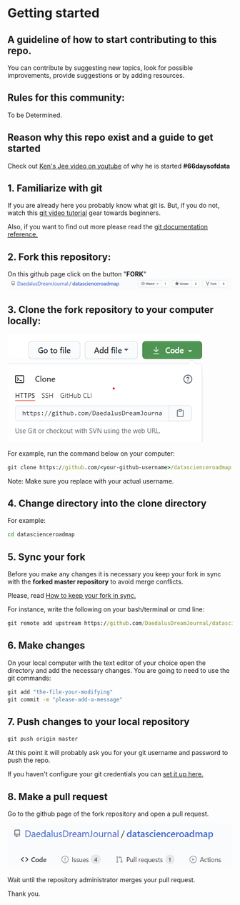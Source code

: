 # Getting started

## A guideline of how to start contributing to this repo.

You can contribute by suggesting new topics, look for possible improvements, provide suggestions or by adding resources.

## Rules for this community:

To be Determined.

## Reason why this repo exist and a guide to get started

Check out [Ken's Jee video on youtube](https://www.youtube.com/watch?v=uXLnbdHMf8w&ab_channel=KenJee) of why he is started **#66daysofdata**

## 1. Familiarize with git

If you are already here you probably know what git is. But, if you do not, watch this [git video tutorial](https://www.youtube.com/watch?v=SWYqp7iY_Tc&ab_channel=TraversyMedia) gear towards beginners.

Also, if you want to find out more please read the [git documentation reference.](https://git-scm.com/docs)

## 2. Fork this repository:

On this github page click on the button "**FORK**" ![fork](assets/fork-image.png)

## 3. Clone the fork repository to your computer locally:

![clone](assets/clone-image.png)

For example, run the command below on your computer:

```bat
git clone https://github.com/<your-github-username>/datascienceroadmap.git
```

Note: Make sure you replace <your-github-username> with your actual username.

## 4. Change directory into the clone directory

For example:

```bat
cd datascienceroadmap
```

## 5. Sync your fork

Before you make any changes it is necessary you keep your fork in sync with the **forked master repository** to avoid merge conflicts.

Please, read [How to keep your fork in sync.](https://www.freecodecamp.org/news/how-to-sync-your-fork-with-the-original-git-repository/)

For instance, write the following on your bash/terminal or cmd line:

```bat
git remote add upstream https://github.com/DaedalusDreamJournal/datascienceroadmap.git
```

## 6. Make changes

On your local computer with the text editor of your choice open the directory and add the necessary changes. You are going to need to use the git commands:

```bat
git add "the-file-your-modifying"
git commit -m "please-add-a-message"
```

## 7. Push changes to your local repository

```bat
git push origin master
```

At this point it will probably ask you for your git username and password to push the repo.

If you haven't configure your git credentials you can [set it up here.](https://git-scm.com/book/en/v2/Getting-Started-First-Time-Git-Setup)

## 8. Make a pull request

Go to the github page of the fork repository and open a pull request.

![pull-request](assets/pull-request-image.png)

Wait until the repository administrator merges your pull request.

Thank you.
